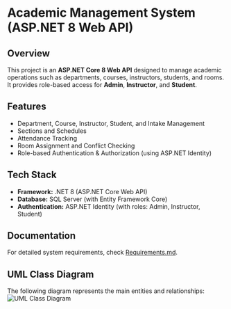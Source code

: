 # Academic Management System (ASP.NET 8 Web API)

## Overview
This project is an **ASP.NET Core 8 Web API** designed to manage academic operations such as departments, courses, instructors, students, and rooms.  
It provides role-based access for **Admin**, **Instructor**, and **Student**.

## Features
- Department, Course, Instructor, Student, and Intake Management
- Sections and Schedules
- Attendance Tracking
- Room Assignment and Conflict Checking
- Role-based Authentication & Authorization (using ASP.NET Identity)

## Tech Stack
- **Framework:** .NET 8 (ASP.NET Core Web API)  
- **Database:** SQL Server (with Entity Framework Core)  
- **Authentication:** ASP.NET Identity (with roles: Admin, Instructor, Student)  

## Documentation
For detailed system requirements, check [Requirements.md](./Requirements.md).

## UML Class Diagram
The following diagram represents the main entities and relationships:
![UML Class Diagram](./docs/images/uml-class-diagram.png)


